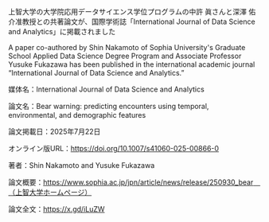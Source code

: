 

上智大学の大学院応用データサイエンス学位プログラムの中許 眞さんと深澤 佑介准教授との共著論文が、国際学術誌「International Journal of Data Science and Analytics」に掲載されました

A paper co-authored by Shin Nakamoto of Sophia University's Graduate School Applied Data Science Degree Program and Associate Professor Yusuke Fukazawa has been published in the international academic journal “International Journal of Data Science and Analytics.”

媒体名：International Journal of Data Science and Analytics

論文名：Bear warning: predicting encounters using temporal, environmental, and demographic features

論文掲載日：2025年7月22日

オンライン版URL：https://doi.org/10.1007/s41060-025-00866-0

著者：Shin Nakamoto and  Yusuke Fukazawa

論文概要：https://www.sophia.ac.jp/jpn/article/news/release/250930_bear　（上智大学ホームページ）

論文全文：https://x.gd/iLuZW

